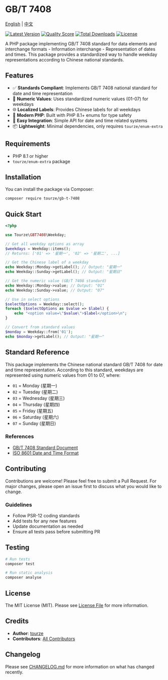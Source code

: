 # GB/T 7408

[English](README.md) | [中文](README.zh-CN.md)

[![Latest Version](https://img.shields.io/packagist/v/tourze/gb-t-7408.svg?style=flat-square)](https://packagist.org/packages/tourze/gb-t-7408)
[![Quality Score](https://img.shields.io/scrutinizer/g/tourze/gb-t-7408.svg?style=flat-square)](https://scrutinizer-ci.com/g/tourze/gb-t-7408)
[![Total Downloads](https://img.shields.io/packagist/dt/tourze/gb-t-7408.svg?style=flat-square)](https://packagist.org/packages/tourze/gb-t-7408)
[![License](https://img.shields.io/badge/license-MIT-blue.svg)](LICENSE)

A PHP package implementing GB/T 7408 standard for data elements and interchange formats - Information interchange - Representation of dates and times. This package provides a standardized way to handle weekday representations according to Chinese national standards.

## Features

- ✅ **Standards Compliant**: Implements GB/T 7408 national standard for date and time representation
- 🔢 **Numeric Values**: Uses standardized numeric values (01-07) for weekdays
- 🌐 **Localized Labels**: Provides Chinese labels for all weekdays
- 🚀 **Modern PHP**: Built with PHP 8.1+ enums for type safety
- 🔧 **Easy Integration**: Simple API for date and time related systems
- 📦 **Lightweight**: Minimal dependencies, only requires `tourze/enum-extra`

## Requirements

- PHP 8.1 or higher
- `tourze/enum-extra` package

## Installation

You can install the package via Composer:

```bash
composer require tourze/gb-t-7408
```

## Quick Start

```php
<?php

use Tourze\GBT7408\Weekday;

// Get all weekday options as array
$weekdays = Weekday::items();
// Returns: ['01' => '星期一', '02' => '星期二', ...]

// Get the Chinese label of a weekday
echo Weekday::Monday->getLabel(); // Output: "星期一"
echo Weekday::Sunday->getLabel(); // Output: "星期日"

// Get the numeric value (GB/T 7408 standard)
echo Weekday::Monday->value; // Output: "01"
echo Weekday::Sunday->value; // Output: "07"

// Use in select options
$selectOptions = Weekday::select();
foreach ($selectOptions as $value => $label) {
    echo "<option value=\"$value\">$label</option>\n";
}

// Convert from standard values
$monday = Weekday::from('01');
echo $monday->getLabel(); // Output: "星期一"
```

## Standard Reference

This package implements the Chinese national standard GB/T 7408 for date and time representation. According to this standard, weekdays are represented using numeric values from 01 to 07, where:

- `01` = Monday (星期一)
- `02` = Tuesday (星期二) 
- `03` = Wednesday (星期三)
- `04` = Thursday (星期四)
- `05` = Friday (星期五)
- `06` = Saturday (星期六)
- `07` = Sunday (星期日)

### References

- [GB/T 7408 Standard Document](https://std.samr.gov.cn/gb/search/gbDetailed?id=0DF2F72AE375403DE06397BE0A0A87C4)
- [ISO 8601 Date and Time Format](https://www.iso.org/iso-8601-date-and-time-format.html)

## Contributing

Contributions are welcome! Please feel free to submit a Pull Request. For major changes, please open an issue first to discuss what you would like to change.

### Guidelines

- Follow PSR-12 coding standards
- Add tests for any new features
- Update documentation as needed
- Ensure all tests pass before submitting PR

## Testing

```bash
# Run tests
composer test

# Run static analysis
composer analyse
```

## License

The MIT License (MIT). Please see [License File](LICENSE) for more information.

## Credits

- **Author**: [tourze](https://github.com/tourze)
- **Contributors**: [All Contributors](../../contributors)

## Changelog

Please see [CHANGELOG.md](CHANGELOG.md) for more information on what has changed recently.
